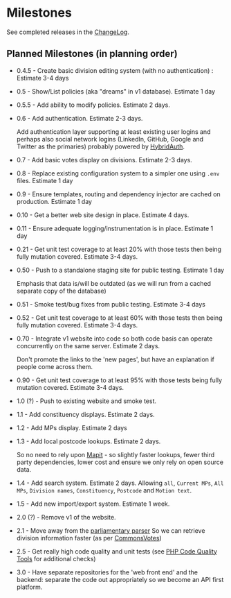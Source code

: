 # Milestones

See completed releases in the [ChangeLog](ChangeLog.md).

## Planned Milestones (in planning order)

* 0.4.5 - Create basic division editing system (with no authentication) : Estimate 3-4 days

* 0.5 - Show/List policies (aka "dreams" in v1 database). Estimate 1 day

* 0.5.5 - Add ability to modify policies. Estimate 2 days.

* 0.6 - Add authentication. Estimate 2-3 days.

    Add authentication layer supporting at least existing user logins and perhaps
    also social network logins (LinkedIn, GitHub, Google and Twitter as the primaries)
    probably powered by [HybridAuth](https://hybridauth.github.io).

* 0.7 - Add basic votes display on divisions. Estimate 2-3 days.
* 0.8 - Replace existing configuration system to a simpler one using `.env` files. Estimate 1 day
* 0.9 - Ensure templates, routing and dependency injector are cached on production. Estimate 1 day
* 0.10 - Get a better web site design in place. Estimate 4 days.
* 0.11 - Ensure adequate logging/instrumentation is in place. Estimate 1 day
* 0.21 - Get unit test coverage to at least 20% with those tests then being fully mutation covered.
        Estimate 3-4 days.
        
* 0.50 - Push to a standalone staging site for public testing. Estimate 1 day

     Emphasis that data is/will be outdated (as we will run from a cached separate copy of the database)

* 0.51 - Smoke test/bug fixes from public testing. Estimate 3-4 days
* 0.52 - Get unit test coverage to at least 60% with those tests then being fully mutation covered. Estimate 3-4 days.
* 0.70 - Integrate v1 website into code so both code basis can operate concurrently on the same server. Estimate 2 days.

    Don't promote the links to the 'new pages', but have an explanation if people come across them.
* 0.90 - Get unit test coverage to at least 95% with those tests being fully mutation covered. Estimate 3-4 days.     
* 1.0 (?) - Push to existing website and smoke test.
* 1.1 - Add constituency displays. Estimate 2 days.
* 1.2 - Add MPs display. Estimate 2 days
* 1.3 - Add local postcode lookups. Estimate 2 days.

    So no need to rely upon [Mapit](https://mapit.mysociety.org) - so slightly faster lookups, fewer third party
    dependencies, lower cost and ensure we only rely on open source data.
    
* 1.4 - Add search system. Estimate 2 days.
    Allowing `all`, `Current MPs`, `All MPs`, `Division names`, `Constituency`, `Postcode` and `Motion text`.  

* 1.5 - Add new import/export system. Estimate 1 week.
* 2.0 (?) - Remove v1 of the website.

* 2.1 - Move away from the [parliamentary parser](http://parser.theyworkforyou.com/)
       So we can retrieve division information faster (as per [CommonsVotes](https://commonsvotes.digiminster.com/))
       
* 2.5 - Get really high code quality and unit tests (see
[PHP Code Quality Tools](https://web-techno.net/code-quality-check-tools-php/) for additional checks)
 
 * 3.0 - Have separate repositories for the 'web front end' and the backend: separate the code out appropriately
 so we become an API first platform.